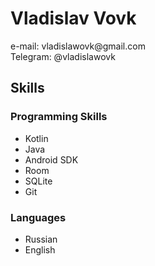 <h1>Vladislav Vovk</h1>
e-mail: vladislawovk@gmail.com<br />
Telegram: @vladislawovk

<h2>Skills</h2>
 <h3>Programming Skills</h3>
  <ul>
   <li>Kotlin</li>
   <li>Java</li>
   <li>Android SDK</li>
   <li>Room</li>
   <li>SQLite</li>
   <li>Git</li>
  </ul>
<h3>Languages</h3>
  <ul>
   <li>Russian</li>
   <li>English</li>
   </ul>
